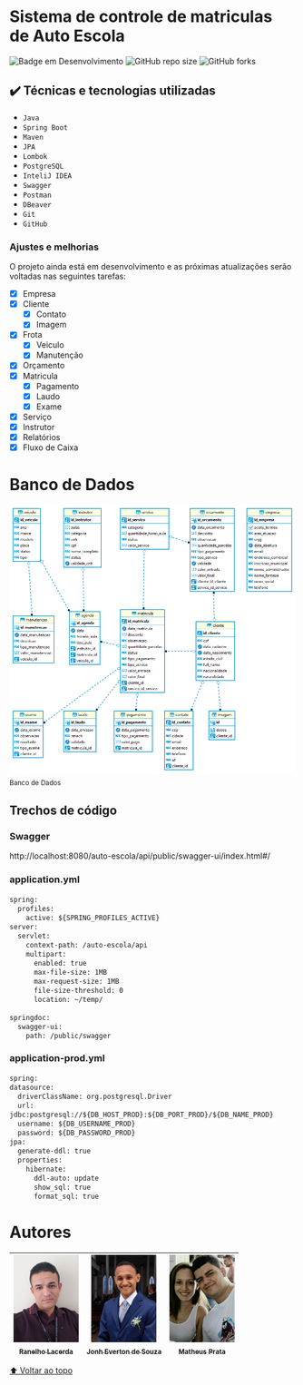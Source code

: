 # Sistema de controle de matriculas de Auto Escola

![Badge em Desenvolvimento](http://img.shields.io/static/v1?label=STATUS&message=EM%20DESENVOLVIMENTO&color=GREEN&style=for-the-badge)
![GitHub repo size](https://img.shields.io/github/repo-size/iuricode/README-template?style=for-the-badge)
![GitHub forks](https://img.shields.io/github/forks/iuricode/README-template?style=for-the-badge)

## ✔️ Técnicas e tecnologias utilizadas

- ``Java``
- ``Spring Boot``
- ``Maven``
- ``JPA``
- ``Lombok``
- ``PostgreSQL``
- ``InteliJ IDEA``
- ``Swagger``
- ``Postman``
- ``DBeaver``
- ``Git``
- ``GitHub``

### Ajustes e melhorias

O projeto ainda está em desenvolvimento e as próximas atualizações serão voltadas nas seguintes tarefas:

- [X] Empresa
- [X] Cliente
  - [X] Contato
  - [x] Imagem
- [X] Frota
  - [X] Veiculo
  - [X] Manutenção
- [X] Orçamento
- [X] Matricula
  - [x] Pagamento
  - [x] Laudo
  - [x] Exame
- [X] Serviço
- [X] Instrutor
- [x] Relatórios
- [x] Fluxo de Caixa
  
# Banco de Dados
<img src="Banco.png" width=650><br><sub>Banco de Dados</sub>

## Trechos de código

### Swagger
http://localhost:8080/auto-escola/api/public/swagger-ui/index.html#/

### application.yml

```
spring:
  profiles:
    active: ${SPRING_PROFILES_ACTIVE}
server:
  servlet:
    context-path: /auto-escola/api
    multipart:
      enabled: true
      max-file-size: 1MB
      max-request-size: 1MB
      file-size-threshold: 0
      location: ~/temp/

springdoc:
  swagger-ui:
    path: /public/swagger
```

### application-prod.yml
```
spring:
datasource:
  driverClassName: org.postgresql.Driver
  url: jdbc:postgresql://${DB_HOST_PROD}:${DB_PORT_PROD}/${DB_NAME_PROD}
  username: ${DB_USERNAME_PROD}
  password: ${DB_PASSWORD_PROD}
jpa:
  generate-ddl: true
  properties:
    hibernate:
      ddl-auto: update
      show_sql: true
      format_sql: true
```

# Autores

| [<img src="perfil2.jpg" width=115><br><sub>Ranelho Lacerda</sub>](https://github.com/ranelho) | [<img src="john.jpeg" width=115><br><sub>Jonh Everton de Souza</sub>](https://github.com/JohnEverton-Dev) | [<img src="matheus.png" width=115><br><sub>Matheus Prata</sub>](https://github.com/matheusprata) |
|:---------------------------------------------------------------------------------------------:|:---------------------------------------------------------------------------------------------------------:|:-----------------------------------------------------------------------------------------------:|

[⬆ Voltar ao topo](https://github.com/ranelho/auto-escola)<br>